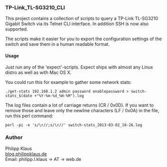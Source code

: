 ### TP-Link_TL-SG3210_CLI

This project contains a collection of scripts to query a TP-Link TL-SG3210 Gigabit Switch
via its Telnet CLI interface. In addition SSH is now also supported.

The scripts make it easier for you to export the configuration settings of the switch and
save them in a human readable format.

#### Usage

Just run any of the 'expect'-scripts. Expect ships with almost any Linux distro as well as
with Mac OS X.

You could run this for example to gather some network stats:

    ./get-stats 192.168.1.2 admin password enablepassword > switch-stats_$(date +"%Y-%m-%d_%H-%M").log

The log files contain a lot of carriage returns (CR / 0x0D). If you want to remove those
and leave only the newline characters (LF / 0x0A) in the file, run this perl command:

    perl -pi -e 's/\r//;s/\r//' switch-stats_2013-03-02_18-26.log

### Author

Philipp Klaus  
[blog.philippklaus.de](http://blog.philippklaus.de)  
Email: philipp.l.klaus → AT → web.de
